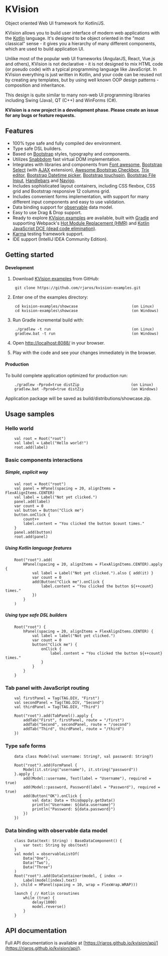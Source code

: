 # KVision

Object oriented Web UI framework for Kotlin/JS.

KVision allows you to build user interface of modern web applications with the [Kotlin](https://kotlinlang.org) language.
It's designed to be object oriented in the "most classical" sense - it gives you a hierarchy of many different components,
which are used to build application UI.

Unlike most of the popular web UI frameworks (AngularJS, React, Vue.js and others),
KVision is not declarative - it is not designed to mix HTML code (or pseudo code) with a typical
programming language like JavaScript. In KVision everything is just written in Kotlin, and your code can be reused not by creating any templates,
but by using well known OOP design patterns - composition and inheritance.

This design is quite similar to many non-web UI programming libraries including Swing (Java), QT (C++) and WinForms (C#).

**KVision is a new project in a development phase. Please create an issue for any bugs or feature requests.**

## Features

- 100% type safe and fully compiled dev environment.
- Type safe DSL builders.
- Based on [Bootstrap](https://getbootstrap.com/) styles, typography and components.
- Utilizes [Snabbdom](https://github.com/snabbdom/snabbdom) fast virtual DOM implementation.
- Integrates with libraries and components from [Font awesome](https://fontawesome.com/), [Bootstrap Select](https://github.com/silviomoreto/bootstrap-select) (with [AJAX](https://github.com/truckingsim/Ajax-Bootstrap-Select) extension),
[Awesome Bootstrap Checkbox](https://github.com/flatlogic/awesome-bootstrap-checkbox), [Trix editor](https://trix-editor.org/), [Bootstrap Datetime picker](https://github.com/AuspeXeu/bootstrap-datetimepicker), 
[Bootstrap touchspin](https://github.com/istvan-ujjmeszaros/bootstrap-touchspin), [Bootstrap File Input](http://plugins.krajee.com/file-input),
 [Handlebars](http://handlebarsjs.com/) and [Navigo](https://github.com/krasimir/navigo).
- Includes sophisticated layout containers, including CSS flexbox, CSS grid and Bootstrap responsive 12 columns grid.
- Includes convenient forms implementation, with support for many different input components and easy to use validation.
- Data binding support for [observable](https://github.com/rjaros/kotlin-observable-js) data model.
- Easy to use Drag & Drop support.
- Ready to explore [KVision examples](https://github.com/rjaros/kvision-examples) are available,
built with [Gradle](https://gradle.org/) and supporting Webpack's [Hot Module Replacement (HMR)](https://webpack.js.org/concepts/hot-module-replacement/) and
[Kotlin JavaScript DCE (dead code elimination)](https://kotlinlang.org/docs/reference/javascript-dce.html).
- [Karma](https://karma-runner.github.io/) testing framework support.
- IDE support (IntelliJ IDEA Community Edition).

## Getting started

#### Development

1. Download [KVision examples](https://github.com/rjaros/kvision-examples) from GitHub:

        git clone https://github.com/rjaros/kvision-examples.git
        
2. Enter one of the examples directory:

        cd kvision-examples/showcase                        (on Linux)
        cd kvision-examples\showcase                        (on Windows)

3. Run Gradle incremental build with:

        ./gradlew -t run                                    (on Linux)
        gradlew.bat -t run                                  (on Windows)
        
4. Open [http://localhost:8088/](http://localhost:8088/) in your browser.

5. Play with the code and see your changes immediately in the browser.

#### Production

To build complete application optimized for production run:

        ./gradlew -Pprod=true distZip                       (on Linux)
        gradlew.bat -Pprod=true distZip                     (on Windows)
        
Application package will be saved as build/distributions/showcase.zip.

## Usage samples

### Hello world

        val root = Root("root")
        val label = Label("Hello world!")
        root.add(label)

### Basic components interactions

##### Simple, explicit way

        val root = Root("root")
        val panel = HPanel(spacing = 20, alignItems = FlexAlignItems.CENTER)
        val label = Label("Not yet clicked.")
        panel.add(label)
        var count = 0
        val button = Button("Click me")
        button.onClick {
            count++
            label.content = "You clicked the button $count times."
        }
        panel.add(button)
        root.add(panel)

##### Using Kotlin language features

        Root("root").add(
            HPanel(spacing = 20, alignItems = FlexAlignItems.CENTER).apply {
                val label = Label("Not yet clicked.").also { add(it) }
                var count = 0
                add(Button("Click me").onClick {
                    label.content = "You clicked the button ${++count} times."
                })
            }
        )

##### Using type safe DSL builders

        Root("root") {
            hPanel(spacing = 20, alignItems = FlexAlignItems.CENTER) {
                val label = label("Not yet clicked.")
                var count = 0
                button("Click me") {
                    onClick {
                        label.content = "You clicked the button ${++count} times."
                    }
                }
            }
        }

### Tab panel with JavaScript routing

        val firstPanel = Tag(TAG.DIV, "First")
        val secondPanel = Tag(TAG.DIV, "Second")
        val thirdPanel = Tag(TAG.DIV, "Third")

        Root("root").add(TabPanel().apply {
            addTab("First", firstPanel, route = "/first")
            addTab("Second", secondPanel, route = "/second")
            addTab("Third", thirdPanel, route = "/third")
        })

### Type safe forms

        data class Model(val username: String?, val password: String?)

        Root("root").add(FormPanel {
            Model(it.string("username"), it.string("password"))
        }.apply {
            add(Model::username, Text(label = "Username"), required = true)
            add(Model::password, Password(label = "Password"), required = true)
            add(Button("OK").onClick {
                val data: Data = this@apply.getData()
                println("Username: ${data.username}")
                println("Password: ${data.password}")
            })
        })
        
### Data binding with observable data model

        class Data(text: String) : BaseDataComponent() {
            var text: String by obs(text)
        }
        val model = observableListOf(
            Data("One"),
            Data("Two"),
            Data("Three")
        )
        Root("root").add(DataContainer(model, { index ->
            Label(model[index].text)
        }, child = HPanel(spacing = 10, wrap = FlexWrap.WRAP)))

        launch { // Kotlin coroutines
            while (true) {
                delay(1000)
                model.reverse()
            }
        }


## API documentation

Full API documentation is available at [https://rjaros.github.io/kvision/api/](https://rjaros.github.io/kvision/api/).
